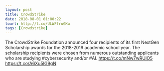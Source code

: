 ```yaml
---
layout: post
title: CrowdStrike
date: 2018-08-01 01:00:22
tourl: http://t.co/ULWFfruGKw
tags: [Crowdstrike]
---
```

The CrowdStrike Foundation announced four recipients of its first NextGen Scholarship awards for the 2018-2019 academic school year. The scholarship recipients were chosen from numerous outstanding applicants who are studying #cybersecurity and/or #AI. https://t.co/mNw7wRUIO5 https://t.co/A6Xu5IG9gN
